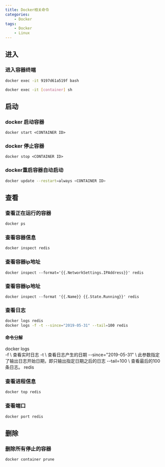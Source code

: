 ```yaml
---
title: Docker相关命令
categories: 
    - Docker
tags: 
    - Docker
    - Linux
---
```


## 进入

### 进入容器终端
``` bash
docker exec -it 9197d61a519f bash

docker exec -it [container] sh
```

## 启动

### docker 启动容器
```
docker start <CONTAINER ID>
```
### docker 停止容器
```
docker stop <CONTAINER ID>
```

### docker重启容器自动启动
```bash
docker update --restart=always <CONTAINER ID>
```


## 查看

### 查看正在运行的容器
``` bash
docker ps
```
### 查看容器信息
```bash
docker inspect redis 
```
### 查看容器ip地址
```
docker inspect --format='{{.NetworkSettings.IPAddress}}' redis
```
### 查看容器ip地址
```
docker inspect --format '{{.Name}} {{.State.Running}}' redis
```
### 查看日志
```bash
docker logs redis
docker logs -f -t --since="2019-05-31" --tail=100 redis
```
#### 命令分解
docker logs \
-f \ 查看实时日志
-t \ 查看日志产生的日期
--since="2019-05-31" \ 此参数指定了输出日志开始日期，即只输出指定日期之后的日志
--tail=100 \ 查看最后的100条日志。
redis

### 查看进程信息
```bash
docker top redis
```
### 查看端口
```bash
docker port redis
```


## 删除

### 删除所有停止的容器
``` bash
docker container prune
```



